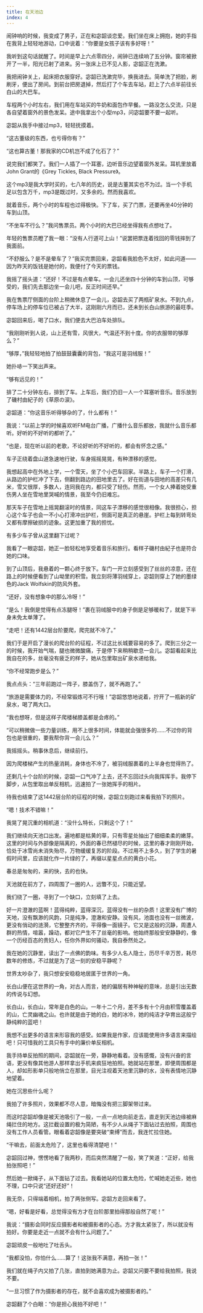 ```yaml
---
title: 在天池边
index: 4
---
```


闹钟响的时候，我变成了男子，正在和宓韶谈恋爱。我们坐在床上拥抱，她的手指在我背上轻轻地游动，口中说着：“你要是女孩子该有多好呀！”

我听到这句话就醒了。时间是早上六点零四分，闹钟已连续响了五分钟。窗帘被掀开了一半，阳光已射了进来。另一张床上已不见人影，宓韶正在洗漱。

我把闹钟关上，起床把衣服穿好。宓韶已洗漱完毕，换我进去。简单洗了把脸，刷刷牙，便出了房间。到前台把房退掉，然后打了个车去车站，赶上了六点半前往长白山的大巴车。

车程两个小时左右，我们用在车站买的牛奶和面包作早餐。一路没怎么交流，只是各自望着窗外的景色发呆。途中我拿出个小型mp3，问宓韶要不要一起听。

宓韶从我手中接过mp3，轻轻抚摸着。

“这古董级的东西，也亏得你有？”

“这也算古董！那我家的CD机岂不成了化石了？”

说完我们都笑了。我们一人插了一个耳塞，边听音乐边望着窗外发呆。耳机里放着John Grant的《Grey Tickles, Black Pressure》。

这个mp3是我大学时买的，七八年的历史，说是古董其实也不为过。当一个手机足以包含万千，mp3是既过时，又多余的。然而我喜欢。

就着音乐，两个小时的车程也过得极快。下了车，买了门票，还要再坐40分钟的车到山顶。

“不坐车不行么？”我问售票员。两个小时的大巴已经坐得我有点想吐了。

年轻的售票员瞪了我一眼：“没有人行道可上山！”说罢把票连着找回的零钱摔到了我面前。

“不舒服么？是不是晕车了？”我买完票回来，宓韶看我脸色不太好，如此问道——因为昨天的饭钱是她付的，我便付了今天的票钱。

我摇了摇头道：“还好！不过是有点晕车。一会儿还坐四十分钟的车到山顶，可够受的，我们先去那边坐一会儿吧，反正时间还早。”

我在售票厅侧面的台阶上稍微休息了一会儿，宓韶去买了两瓶矿泉水。不到九点，停车场上的停车位已被占了大半，这刚刚六月而已，还未到长白山旅游的最旺季。

宓韶回来后，喝了口水，我们便去大巴泊车处排队。

“我刚刚听到人说，山上还有雪，风很大，气温还不到十度。你的衣服带的够厚么？”

“够厚，”我轻轻地拍了拍鼓鼓囊囊的背包，“我这可是羽绒服！”

她扑哧一下笑出声来。

“够有远见的！”

排了二十分钟左右，排到了车。上车后，我们仍旧一人一个耳塞听音乐。音乐放到了磯村由紀子的《草原の涙》。

宓韶道：“你这音乐听得够杂的了，什么都有！”

我说：“以前上学的时候喜欢听FM电台广播，广播什么音乐都放，我就什么音乐都听。好听的不好听的都听了。”

“也是，现在听以前的老歌，不论好听的不好听的，都会有怀念之感。”

车子正绕着盘山道急速地行驶，车身摇摇晃晃，有种漂移的感觉。

我想起高中在外地上学，一个雪天，坐了个小巴车回家。半路上，车子一个打滑，从路边的护栏冲了下去，侧翻到路边的田地里去了。好在街道与田地的高差只有几米，雪又很厚，多数人，连同我在内，都只受了轻伤。然而，一个女人捧着她受重伤男人坐在雪地里哭喊的情景，我至今仍旧难忘。

那天车子在雪地上摇晃翻滚时的情景，同这车子漂移的感觉很相像。我很担心，担心这个车子也会一不小心打滑冲出护栏，侧面可是真正的悬崖。护栏上每到转弯处又都有摩擦破损的迹象。这更加重了我的担忧。

有多少车子曾从这里翻下过呢？

我看了一眼宓韶，她正一脸轻松地享受着音乐和旅行。看样子磯村由紀子也是符合她的口味。

到了山顶后，我悬着的一颗心终于放下。车门一开立刻感受到了丝丝的凉意，还在路上的时候便看到了山坳里的积雪。我立刻将薄羽绒穿上，宓韶则穿上了她的墨绿色的Jack Wolfskin的防风外套。

“还好，没有想象中的那么冷呀！”

“是么！我倒是觉得有点冻腿呀！”裹在羽绒服中的身子倒是足够暖和了，就是下半身未免太单薄了。

“走吧！还有1442层台阶要爬，爬完就不冷了。”

我们于是开启了漫长的爬台阶的征程，不过这比长城要容易的多了。爬到三分之一的时候，我开始气喘，腿也微微酸痛，于是停下来稍稍歇息一会儿。宓韶看起来比我自在的多，丝毫没有疲乏的样子，她从包里取出矿泉水递给我。

“你不经常跑步是么？”

我点点头：“三年前跑过一阵子，膝盖伤了，就不再跑了。”

“旅游是需要体力的，不经常锻炼可不行哦！”宓韶悠悠地说着，拧开了一瓶新的矿泉水，喝了两大口。

“我也想呀，但是这样子爬楼梯膝盖都是会疼的。”

“可以稍微做一些力量训练，用不上很多时间，体能就会强很多的……不过你的背包也是很重的，要我帮你背一会儿么？”

我摇摇头。稍事休息后，继续前行。

因为爬楼梯产生的热量消耗，身体也不冷了，被羽绒服裹着的上半身也觉得热了。

还剩几十个台阶的时候，宓韶一口气冲了上去，还不忘回过头向我挥挥手。我停下脚步，从包里取出单反相机，迅速拍了一张她挥手的相片。

待我也结束了这1442层台阶的征程的时候，宓韶立刻跑过来看我拍下的照片。

“嗯！技术不错嘛！”

我晃了晃沉重的相机道：“没什么特长，只剩这个了！”

我们继续向天池口出发。遍地都是枯黄的草，只有零星处抽出了细细柔柔的嫩芽。这里的时间与外部像是隔离的，外面的春已然褪尽的时候，这里的春才刚刚开始，恰处于冰雪尚未消失殆尽，万物缓缓复苏的阶段。不过用不上多久，到了学生的暑假时间里，应该就化作一片绿的了，再缀以星星点点的黄白小花。

春总是匆匆的，来的快，去的也快。

天池就在前方了，四周围了一圈的人，远瞥不见，只能近望。

我们绕了一圈，寻到了一个缺口，立刻填了上去。

好一片澄澈的蓝啊！蓝得纯粹，蓝得深沉，蓝得没有一丝的杂质！这里没有广博的天地，没有飘渺的风韵，只是纯净，澄澈和安静。没有风，池面也没有一丝微波，更没有俏动的涟漪，它整整齐齐的，平得像一面镜子。它又是这般的沉静，周遭人群的热情，喧嚣，躁动，都对它产生不了丝毫的影响。他始终那般安安静静的，像一个历经百态的贵妇人，任你外界如何骚动，我自泰然处之。

我在她的沉静里，读出了一点佛的韵味。有多少人名人隐士，历尽千辛万苦，耗尽数年的修炼，不过就是为了这一刻的安稳平静呢？

世界太吵杂了，我只想安安稳稳地居匿于世界的一角。

长白山便在这世界的一角，对古人而言，她的偏居有种神秘的意味，总是引出无数的传说与幻想。

长白山，长白山，常年是白色的山。一年十二个月，差不多有十个月由积雪覆盖着的山，亡灵幽魂之山。也许就是由于她的白，她的冰冷，她的纯洁才孕育出这般宁静纯粹的蓝吧！

我想不出更多的语言来形容我的感受。如果我是作家，应该能使用许多语言来描绘吧！只可惜我的工具只有手中的廉价单反相机。

我手持单反拍照的期间，宓韶就在一旁，静静地看着。没有感慨，没有兴奋的言语，更没有像其他游人那样拿出手机来疯狂地拍照。她就站在那里，即便周围都是人，却如形影单只般地俏立在那里，目光注视着天池里沉静的水，没有表情地沉静地望着。

她在沉思些什么呢？

我拍了许多照片，效果都不尽人意，暗悔没有把三脚架带过来。

而这时宓韶却像是被天池吸引了一般，一点一点地向前走去，直走到天池边缘被麻绳拦住的地方。这拦截设置的极为简陋，有不少人从绳子下面钻过去拍照，周围也没有工作人员看管。眼看着宓韶像是要突破“束缚”而去，我连忙拉住她。

“干嘛去，前面太危险了，这里也看得清楚吧！”

宓韶回过神，愣愣地看了我两秒，而后突然清醒了一般，笑了笑道：“正好，给我拍张照吧！”

然后她一掀绳子，从下面钻了过去。我看她站的位置太危险，忙喊她走近些，她也不理，口中只说“还好还好”！

我无奈，只得端着相机，拍了两张侧写。宓韶方走回来看了。

“嗯，好看是好看，总觉得没有方才在台阶那里拍得那般自然了呢！”

我说：“摄影会同时反应摄影者和被摄影者的心态。方才我太紧张了，所以就没有拍好。你要是走近一点就不会有什么问题了。”

宓韶顽皮一般地吐了吐舌头。

“我都没怕，你怕什么……算了！这张我不满意，再拍一张！”

我们就在绳子内又拍了几张，直拍到她满意为止。宓韶又问要不要给我拍照，我说不要。

“一旦习惯了作为摄影者的存在，就不会喜欢成为被摄影者的。”

宓韶翻了个白眼：“你是担心我拍不好吧！”

